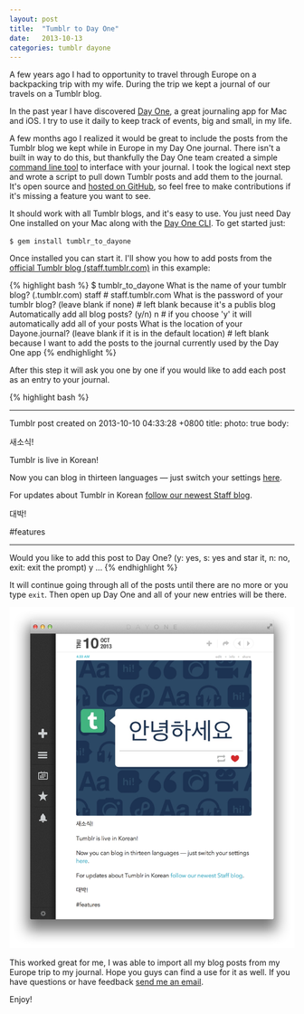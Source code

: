```yaml
---
layout: post
title:  "Tumblr to Day One"
date:   2013-10-13
categories: tumblr dayone
---
```


A few years ago I had to opportunity to travel through Europe on a backpacking trip with my wife. During the trip we kept a journal of our travels on a Tumblr blog.

In the past year I have discovered [Day One](http://dayoneapp.com), a great journaling app for Mac and iOS. I try to use it daily to keep track of events, big and small, in my life.

A few months ago I realized it would be great to include the posts from the Tumblr blog we kept while in Europe in my Day One journal. There isn't a built in way to do this, but thankfully the Day One team created a simple [command line tool](http://dayoneapp.com/tools/cli-man/) to interface with your journal. I took the logical next step and wrote a script to pull down Tumblr posts and add them to the journal. It's open source and [hosted on GitHub](https://github.com/joeymeyer/tumblr_to_dayone), so feel free to make contributions if it's missing a feature you want to see.

It should work with all Tumblr blogs, and it's easy to use. You just need Day One installed on your Mac along with the [Day One CLI](https://dayone.zendesk.com/hc/en-us/articles/200258954-Day-One-Tools). To get started just:

  `$ gem install tumblr_to_dayone`
  
Once installed you can start it. I'll show you how to add posts from the [official Tumblr blog (staff.tumblr.com)](http://staff.tumblr.com) in this example:

{% highlight bash %}
$ tumblr_to_dayone
What is the name of your tumblr blog? (<name>.tumblr.com)
staff     # staff.tumblr.com
What is the password of your tumblr blog? (leave blank if none)
          # left blank because it's a publis blog
Automatically add all blog posts? (y/n)
n         # if you choose 'y' it will automatically add all of your posts
What is the location of your Dayone.journal? (leave blank if it is in the default location)
          # left blank because I want to add the posts to the journal currently used by the Day One app
{% endhighlight %}

After this step it will ask you one by one if you would like to add each post as an entry to your journal.

{% highlight bash %}
- - - - - - - - - - - - - - - - - - - - - - - - - - - - - - 
Tumblr post created on 2013-10-10 04:33:28 +0800
title: <no title>
photo: true
body:

새소식!

Tumblr is live in Korean!

Now you can blog in thirteen languages — just switch your settings [here](https://www.tumblr.com/settings).

For updates about Tumblr in Korean [follow our newest Staff blog](http://hangulteam.tumblr.com/).

대박!

\#features
- - - - - - - - - - - - - - - - - - - - - - - - - - - - - - 
Would you like to add this post to Day One? (y: yes, s: yes and star it, n: no, exit: exit the prompt)
y
...
{% endhighlight %}

It will continue going through all of the posts until there are no more or you type `exit`. Then open up Day One and all of your new entries will be there.

<img src="/img/tumblr_to_dayone.png" style="max-width: 100%; width: auto; height: auto;" />

This worked great for me, I was able to import all my blog posts from my Europe trip to my journal. Hope you guys can find a use for it as well. If you have questions or have feedback [send me an email](mailto:contact@joeymeyer.com).

Enjoy!

